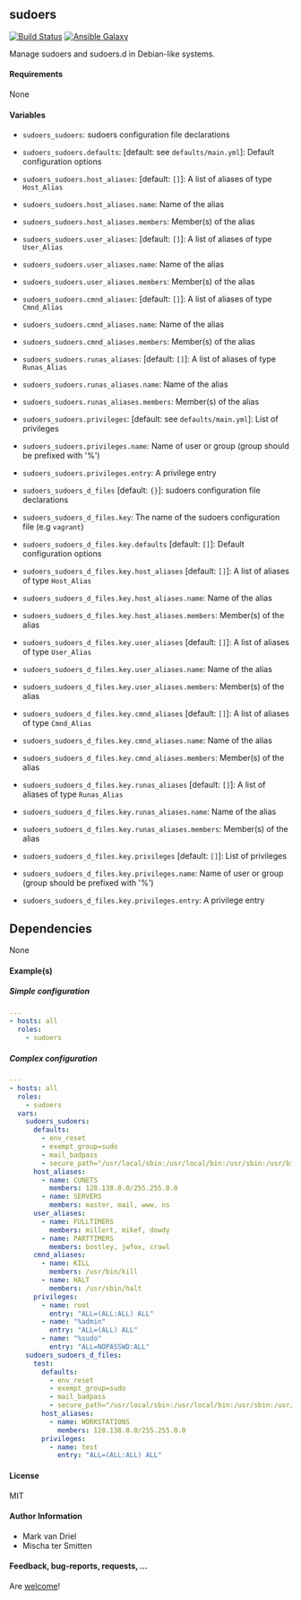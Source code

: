 ## sudoers

[![Build Status](https://travis-ci.org/Oefenweb/ansible-sudoers.svg?branch=master)](https://travis-ci.org/Oefenweb/ansible-sudoers) [![Ansible Galaxy](http://img.shields.io/badge/ansible--galaxy-sudoers-blue.svg)](https://galaxy.ansible.com/list#/roles/4827)

Manage sudoers and sudoers.d in Debian-like systems.

#### Requirements

None

#### Variables

* `sudoers_sudoers`: sudoers configuration file declarations
* `sudoers_sudoers.defaults`: [default: see `defaults/main.yml`]: Default configuration options
* `sudoers_sudoers.host_aliases`: [default: `[]`]: A list of aliases of type `Host_Alias`
* `sudoers_sudoers.host_aliases.name`: Name of the alias
* `sudoers_sudoers.host_aliases.members`: Member(s) of the alias
* `sudoers_sudoers.user_aliases`: [default: `[]`]: A list of aliases of type `User_Alias`
* `sudoers_sudoers.user_aliases.name`: Name of the alias
* `sudoers_sudoers.user_aliases.members`: Member(s) of the alias
* `sudoers_sudoers.cmnd_aliases`: [default: `[]`]: A list of aliases of type `Cmnd_Alias`
* `sudoers_sudoers.cmnd_aliases.name`: Name of the alias
* `sudoers_sudoers.cmnd_aliases.members`: Member(s) of the alias
* `sudoers_sudoers.runas_aliases`: [default: `[]`]: A list of aliases of type `Runas_Alias`
* `sudoers_sudoers.runas_aliases.name`: Name of the alias
* `sudoers_sudoers.runas_aliases.members`: Member(s) of the alias
* `sudoers_sudoers.privileges`: [default: see `defaults/main.yml`]: List of privileges
* `sudoers_sudoers.privileges.name`: Name of user or group (group should be prefixed with '%')
* `sudoers_sudoers.privileges.entry`: A privilege entry

* `sudoers_sudoers_d_files` [default: `{}`]: sudoers configuration file declarations
* `sudoers_sudoers_d_files.key`: The name of the sudoers configuration file (e.g `vagrant`)
* `sudoers_sudoers_d_files.key.defaults` [default: `[]`]: Default configuration options
* `sudoers_sudoers_d_files.key.host_aliases` [default: `[]`]: A list of aliases of type `Host_Alias`
* `sudoers_sudoers_d_files.key.host_aliases.name`: Name of the alias
* `sudoers_sudoers_d_files.key.host_aliases.members`: Member(s) of the alias
* `sudoers_sudoers_d_files.key.user_aliases` [default: `[]`]: A list of aliases of type `User_Alias`
* `sudoers_sudoers_d_files.key.user_aliases.name`: Name of the alias
* `sudoers_sudoers_d_files.key.user_aliases.members`: Member(s) of the alias
* `sudoers_sudoers_d_files.key.cmnd_aliases` [default: `[]`]: A list of aliases of type `Cmnd_Alias`
* `sudoers_sudoers_d_files.key.cmnd_aliases.name`: Name of the alias
* `sudoers_sudoers_d_files.key.cmnd_aliases.members`: Member(s) of the alias
* `sudoers_sudoers_d_files.key.runas_aliases` [default: `[]`]: A list of aliases of type `Runas_Alias`
* `sudoers_sudoers_d_files.key.runas_aliases.name`: Name of the alias
* `sudoers_sudoers_d_files.key.runas_aliases.members`: Member(s) of the alias
* `sudoers_sudoers_d_files.key.privileges` [default: `[]`]: List of privileges
* `sudoers_sudoers_d_files.key.privileges.name`: Name of user or group (group should be prefixed with '%')
* `sudoers_sudoers_d_files.key.privileges.entry`: A privilege entry

## Dependencies

None

#### Example(s)

##### Simple configuration

```yaml
---
- hosts: all
  roles:
    - sudoers
```

##### Complex configuration

```yaml
---
- hosts: all
  roles:
    - sudoers
  vars:
    sudoers_sudoers:
      defaults:
        - env_reset
        - exempt_group=sudo
        - mail_badpass
        - secure_path="/usr/local/sbin:/usr/local/bin:/usr/sbin:/usr/bin:/sbin:/bin"
      host_aliases:
        - name: CUNETS
          members: 128.138.0.0/255.255.0.0
        - name: SERVERS
          members: master, mail, www, ns
      user_aliases:
        - name: FULLTIMERS
          members: millert, mikef, dowdy
        - name: PARTTIMERS
          members: bostley, jwfox, crawl
      cmnd_aliases:
        - name: KILL
          members: /usr/bin/kill
        - name: HALT
          members: /usr/sbin/halt
      privileges:
        - name: root
          entry: "ALL=(ALL:ALL) ALL"
        - name: "%admin"
          entry: "ALL=(ALL) ALL"
        - name: "%sudo"
          entry: "ALL=NOPASSWD:ALL"
    sudoers_sudoers_d_files:
      test:
        defaults:
          - env_reset
          - exempt_group=sudo
          - mail_badpass
          - secure_path="/usr/local/sbin:/usr/local/bin:/usr/sbin:/usr/bin:/sbin:/bin"
        host_aliases:
          - name: WORKSTATIONS
            members: 128.138.0.0/255.255.0.0
        privileges:
          - name: test
            entry: "ALL=(ALL:ALL) ALL"    
```

#### License

MIT

#### Author Information

* Mark van Driel
* Mischa ter Smitten

#### Feedback, bug-reports, requests, ...

Are [welcome](https://github.com/Oefenweb/ansible-sudoers/issues)!
